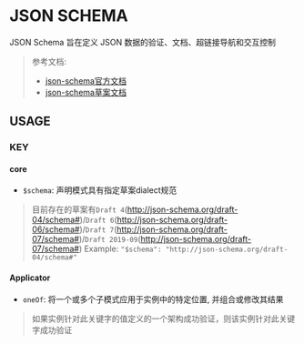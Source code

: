 # JSON SCHEMA

JSON Schema 旨在定义 JSON 数据的验证、文档、超链接导航和交互控制

> 参考文档:
> - [json-schema官方文档](https://json-schema.org/)
> - [json-schema草案文档](https://www.learnjsonschema.com/2020-12/)

## USAGE

### KEY

#### core

- `$schema`: 声明模式具有指定草案dialect规范
> 目前存在的草案有`Draft 4`(http://json-schema.org/draft-04/schema#)/`Draft 6`(http://json-schema.org/draft-06/schema#)/`Draft 7`(http://json-schema.org/draft-07/schema#)/`Draft 2019-09`(http://json-schema.org/draft-07/schema#)
> Example: `"$schema": "http://json-schema.org/draft-04/schema#"`

#### Applicator
- `oneOf`: 将一个或多个子模式应用于实例中的特定位置, 并组合或修改其结果
> 如果实例针对此关键字的值定义的一个架构成功验证，则该实例针对此关键字成功验证

